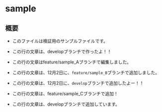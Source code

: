 # sample

## 概要
- このファイルは検証用のサンプルファイルです。

- この行の文章は、developブランチで作ったよ！！
- この行の文章はfeature/sample_Aブランチで編集しました。

- この行の文章は、12月2日に、``feature/sample_B``ブランチで追加しました。
- この行の文章は、12月2日に、``develop``ブランチで追加したよー！！

- この行の文章は、feature/sample_Cブランチで追加！
- この行の文章は、developブランチで追加しています。
